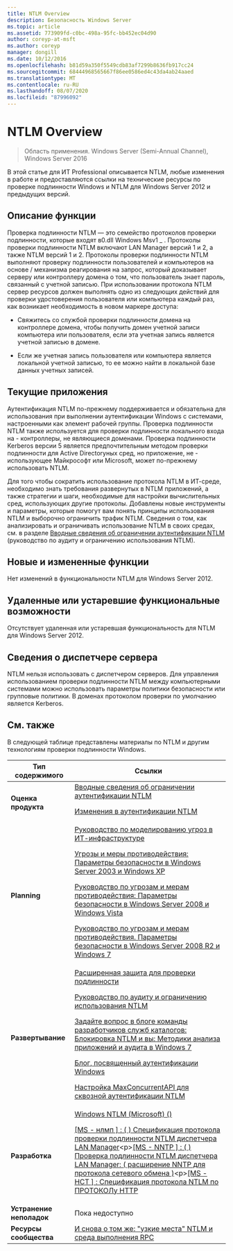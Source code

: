 ```yaml
---
title: NTLM Overview
description: Безопасность Windows Server
ms.topic: article
ms.assetid: 773909fd-c0bc-498a-95fc-bb452ec04d90
author: coreyp-at-msft
ms.author: coreyp
manager: dongill
ms.date: 10/12/2016
ms.openlocfilehash: b81d59a350f5549cdb83af7299b8636fb917cc24
ms.sourcegitcommit: 68444968565667f86ee0586ed4c43da4ab24aaed
ms.translationtype: MT
ms.contentlocale: ru-RU
ms.lasthandoff: 08/07/2020
ms.locfileid: "87996092"
---
```

# <a name="ntlm-overview"></a>NTLM Overview

>Область применения. Windows Server (Semi-Annual Channel), Windows Server 2016

В этой статье для ИТ Professional описывается NTLM, любые изменения в работе и предоставляются ссылки на технические ресурсы по проверке подлинности Windows и NTLM для Windows Server 2012 и предыдущих версий.

## <a name="feature-description"></a><a name="BKMK_OVER"></a>Описание функции
Проверка подлинности NTLM — это семейство протоколов проверки подлинности, которые входят в0.dll Windows Msv1 \_ . Протоколы проверки подлинности NTLM включают LAN Manager версий 1 и 2, а также NTLM версий 1 и 2. Протоколы проверки подлинности NTLM выполняют проверку подлинности пользователей и компьютеров на основе \/ механизма реагирования на запрос, который доказывает серверу или контроллеру домена о том, что пользователь знает пароль, связанный с учетной записью. При использовании протокола NTLM сервер ресурсов должен выполнять одно из следующих действий для проверки удостоверения пользователя или компьютера каждый раз, как возникает необходимость в новом маркере доступа:

-   Свяжитесь со службой проверки подлинности домена на контроллере домена, чтобы получить домен учетной записи компьютера или пользователя, если эта учетная запись является учетной записью в домене.

-   Если же учетная запись пользователя или компьютера является локальной учетной записью, то ее можно найти в локальной базе данных учетных записей.

## <a name="current-applications"></a><a name="BKMK_APP"></a>Текущие приложения
Аутентификация NTLM по-прежнему поддерживается и обязательна для использования при выполнении аутентификации Windows с системами, настроенными как элемент рабочей группы. Проверка подлинности NTLM также используется для проверки подлинности локального входа на \- контроллеры, не являющиеся доменами. Проверка подлинности Kerberos версии 5 является предпочтительным методом проверки подлинности для Active Directoryных сред, но приложение, не \- использующее Майкрософт или Microsoft, может по-прежнему использовать NTLM.

Для того чтобы сократить использование протокола NTLM в ИТ-среде, необходимо знать требования развернутых в NTLM приложений, а также стратегии и шаги, необходимые для настройки вычислительных сред, использующих другие протоколы. Добавлены новые инструменты и параметры, которые помогут вам понять принципы использования NTLM и выборочно ограничить трафик NTLM. Сведения о том, как анализировать и ограничивать использование NTLM в своих средах, см. в разделе [Вводные сведения об ограничении аутентификации NTLM](/previous-versions/windows/it-pro/windows-server-2008-R2-and-2008/dd560653(v=ws.10)) (руководство по аудиту и ограничению использования NTLM).

## <a name="new-and-changed-functionality"></a><a name="BKMK_NEW"></a>Новые и измененные функции
Нет изменений в функциональности NTLM для Windows Server 2012.

## <a name="removed-or-deprecated-functionality"></a><a name="BKMK_DEP"></a>Удаленные или устаревшие функциональные возможности
Отсутствует удаленная или устаревшая функциональность для NTLM для Windows Server 2012.

## <a name="server-manager-information"></a><a name="BKMK_INSTALL"></a>Сведения о диспетчере сервера
NTLM нельзя использовать с диспетчером серверов. Для управления использованием проверки подлинности NTLM между компьютерными системами можно использовать параметры политики безопасности или групповые политики. В доменах протоколом проверки по умолчанию является Kerberos.

## <a name="see-also"></a><a name="BKMK_LINKS"></a> См. также
В следующей таблице представлены материалы по NTLM и другим технологиям проверки подлинности Windows.

|Тип содержимого|Ссылки|
|--------|-------|
|**Оценка продукта**|[Вводные сведения об ограничении аутентификации NTLM](/previous-versions/windows/it-pro/windows-server-2008-R2-and-2008/dd560653(v=ws.10))<p>[Изменения в аутентификации NTLM](/previous-versions/windows/it-pro/windows-7/dd566199(v=ws.10))|
|**Planning**|[Руководство по моделированию угроз в ИТ-инфраструктуре](/previous-versions/tn-archive/dd941826(v=technet.10))<p>[Угрозы и меры противодействия: Параметры безопасности в Windows Server 2003 и Windows XP](/previous-versions/tn-archive/dd162275(v=technet.10))<p>[Руководство по угрозам и мерам противодействия: Параметры безопасности в Windows Server 2008 и Windows Vista](/previous-versions/windows/it-pro/windows-server-2008-R2-and-2008/dd349791(v=ws.10))<p>[Руководство по угрозам и мерам противодействия. Параметры безопасности в Windows Server 2008 R2 и Windows 7](/previous-versions/windows/it-pro/windows-server-2008-R2-and-2008/hh125921(v=ws.10))|
|**Развертывание**|[Расширенная защита для проверки подлинности](https://support.microsoft.com/kb/968389)<p>[Руководство по аудиту и ограничению использования NTLM](/previous-versions/windows/it-pro/windows-server-2008-R2-and-2008/jj865674(v=ws.10))<p>[Задайте вопрос в блоге команды разработчиков служб каталогов: Блокировка NTLM и вы: Методики анализа приложений и аудита в Windows 7](https://blogs.technet.com/askds/archive/2009/10/08/ntlm-blocking-and-you-application-analysis-and-auditing-methodologies-in-windows-7.aspx)<p>[Блог, посвященный аутентификации Windows](https://blogs.technet.com/authentication/)<p>[Настройка MaxConcurrentAPI для сквозной аутентификации NTLM](https://support.microsoft.com/help/2688798/how-to-do-performance-tuning-for-ntlm-authentication-by-using-the-maxc)|
|**Разработка**|[Windows NTLM (Microsoft) \(\)](/windows/win32/secauthn/microsoft-ntlm)<p>[\[MS \- нлмп \] : \( \) Спецификация протокола проверки подлинности NTLM диспетчера LAN Manager](https://msdn.microsoft.com/library/cc236621(PROT.10).aspx)<p>[\[MS \- NNTP \] : \( \) Проверка подлинности NTLM диспетчера LAN Manager: \( расширение NNTP для протокола сетевого обмена \)](https://msdn.microsoft.com/library/cc236774(PROT.10).aspx)<p>[\[MS \- НСТ \] : Спецификация протокола NTLM по ПРОТОКОЛу HTTP](https://msdn.microsoft.com/library/cc237488(PROT.10).aspx)|
|**Устранение неполадок**|Пока недоступно|
|**Ресурсы сообщества**|[И снова о том же: "узкие места" NTLM и среда выполнения RPC](https://blogs.technet.com/b/askds/archive/2011/09/15/is-this-horse-dead-yet-ntlm-bottlenecks-and-the-rpc-runtime.aspx)|